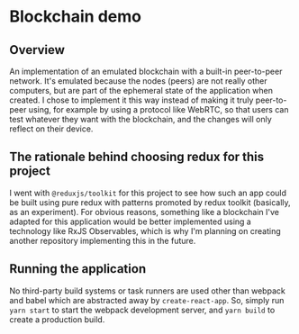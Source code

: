 # Blockchain demo

## Overview

An implementation of an emulated blockchain with a built-in peer-to-peer network. It's emulated because the nodes (peers) are not really other computers, but are part of the ephemeral state of the application when created. I chose to implement it this way instead of making it truly peer-to-peer using, for example by using a protocol like WebRTC, so that users can test whatever they want with the blockchain, and the changes will only reflect on their device.

## The rationale behind choosing redux for this project

I went with `@reduxjs/toolkit` for this project to see how such an app could be built using pure redux with patterns promoted by redux toolkit (basically, as an experiment). For obvious reasons, something like a blockchain I've adapted for this application would be better implemented using a technology like RxJS Observables, which is why I'm planning on creating another repository implementing this in the future.

## Running the application

No third-party build systems or task runners are used other than webpack and babel which are abstracted away by `create-react-app`. So, simply run `yarn start` to start the webpack development server, and `yarn build` to create a production build.
